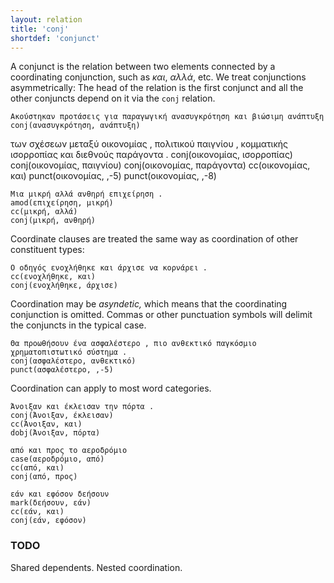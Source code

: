 ```yaml
---
layout: relation
title: 'conj'
shortdef: 'conjunct'
---
```


A conjunct is the relation between two elements connected by a
coordinating conjunction, such as _και_, _αλλά_, etc.  We treat
conjunctions asymmetrically: The head of the relation is the first
conjunct and all the other conjuncts depend on it via the `conj` relation.

~~~ sdparse
Ακούστηκαν προτάσεις για παραγωγική ανασυγκρότηση και βιώσιμη ανάπτυξη 
conj(ανασυγκρότηση, ανάπτυξη)
~~~

<div id="punct1" class="sd-parse">
των σχέσεων μεταξύ οικονομίας , πολιτικού παιγνίου , κομματικής ισορροπίας και διεθνούς παράγοντα . 
conj(οικονομίας, ισορροπίας)
conj(οικονομίας, παιγνίου)
conj(οικονομίας, παράγοντα)
cc(οικονομίας, και)
punct(οικονομίας, ,-5)
punct(οικονομίας, ,-8)
</div>

~~~ sdparse
Μια μικρή αλλά ανθηρή επιχείρηση . 
amod(επιχείρηση, μικρή)
cc(μικρή, αλλά)
conj(μικρή, ανθηρή)
~~~

Coordinate clauses are treated the same way as coordination of other constituent types:

~~~ sdparse
Ο οδηγός ενοχλήθηκε και άρχισε να κορνάρει . 
cc(ενοχλήθηκε, και)
conj(ενοχλήθηκε, άρχισε)
~~~

Coordination may be _asyndetic,_ which means that the coordinating conjunction is omitted.
Commas or other punctuation symbols will delimit the conjuncts in the typical case.

~~~ sdparse
Θα προωθήσουν ένα ασφαλέστερο , πιο ανθεκτικό παγκόσμιο χρηματοπιστωτικό σύστημα . 
conj(ασφαλέστερο, ανθεκτικό)
punct(ασφαλέστερο, ,-5)
~~~

Coordination can apply to most word categories.

~~~ sdparse
Άνοιξαν και έκλεισαν την πόρτα . 
conj(Άνοιξαν, έκλεισαν)
cc(Άνοιξαν, και)
dobj(Άνοιξαν, πόρτα)
~~~

~~~ sdparse
από και προς το αεροδρόμιο 
case(αεροδρόμιο, από)
cc(από, και)
conj(από, προς)
~~~

~~~ sdparse
εάν και εφόσον δεήσουν 
mark(δεήσουν, εάν)
cc(εάν, και)
conj(εάν, εφόσον)
~~~



### TODO
Shared dependents. 
Nested coordination.
<!-- Interlanguage links updated Út zář 29 20:23:24 CEST 2020 -->

